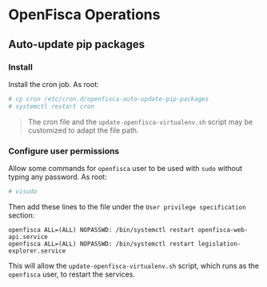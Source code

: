 # OpenFisca Operations

## Auto-update pip packages

### Install

Install the cron job. As root:

```bash
# cp cron /etc/cron.d/openfisca-auto-update-pip-packages
# systemctl restart cron
```

> The cron file and the `update-openfisca-virtualenv.sh` script may be customized to adapt the file path.

### Configure user permissions

Allow some commands for `openfisca` user to be used with `sudo` without typing any password. As root:

```bash
# visudo
```

Then add these lines to the file under the `User privilege specification` section:

```
openfisca ALL=(ALL) NOPASSWD: /bin/systemctl restart openfisca-web-api.service
openfisca ALL=(ALL) NOPASSWD: /bin/systemctl restart legislation-explorer.service
```

This will allow the `update-openfisca-virtualenv.sh` script, which runs as the `openfisca` user, to restart the services.